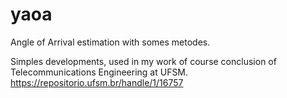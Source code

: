 # yaoa
Angle of Arrival estimation with somes metodes. 

Simples developments, used in my work of course conclusion of Telecommunications Engineering at UFSM.
https://repositorio.ufsm.br/handle/1/16757
